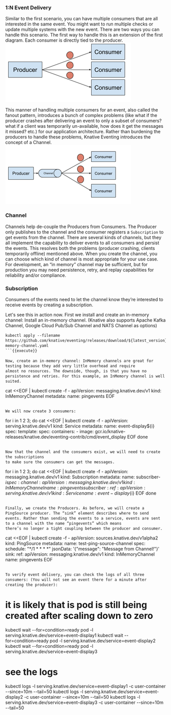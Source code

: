 ### 1:N Event Delivery

Similar to the first scenario, you can have multiple consumers that are all interested in the same event. You might want
to run multiple checks or update multiple systems with the new event. There are two ways you can handle this scenario.
The first way to handle this is an extension of the first diagram. Each consumer is directly tied to the producer.
![1toN](./assets/1toN.png)

This manner of handling multiple consumers for an event, also called the fanout pattern, introduces a bunch of complex
problems (like what if the producer crashes after delivering an event to only a subset of consumers?
what if a client was temporarily un-available, how does it get the messages it missed? etc.) for our application architecture.
Rather than burdening the producers to handle these problems, Knative Eventing introduces the concept of a Channel.
![channel](./assets/channel.png)

### Channel

Channels help de-couple the Producers from Consumers. The Producer only publishes to the channel and the consumer registers a `Subscription` to get events from the channel.
There are several kinds of channels, but they all implement the capability to deliver events to all consumers and persist the events. This resolves both the problems (producer crashing, clients temporarily offline) mentioned above.
When you create the channel, you can choose which kind of channel is most appropriate for your use case.
For development, an “in memory” channel may be sufficient, but for production you may need persistence, retry, and replay capabilities for reliability and/or compliance.

### Subscription
Consumers of the events need to let the channel know they’re interested to receive events by creating a subscription.

Let's see this in action now. First we install and create an in-memory channel:
Install an in-memory channel. (Knative also supports Apache Kafka Channel, Google Cloud Pub/Sub Channel and NATS Channel as options)
```
kubectl apply --filename https://github.com/knative/eventing/releases/download/${latest_version}/in-memory-channel.yaml
```{{execute}}

Now, create an in-memory channel: InMemory channels are great for testing because they add very little overhead and require
almost no resources. The downside, though, is that you have no persistence and retries. For this example, an InMemory channel is well suited.

```
cat <<EOF | kubectl create -f -
apiVersion: messaging.knative.dev/v1
kind: InMemoryChannel
metadata:
  name: pingevents
EOF
```{{execute}}

We will now create 3 consumers:

```
for i in 1 2 3; do
cat <<EOF | kubectl create -f -
apiVersion: serving.knative.dev/v1
kind: Service
metadata:
  name: event-display${i}
spec:
  template:
    spec:
      containers:
        - image: gcr.io/knative-releases/knative.dev/eventing-contrib/cmd/event_display
EOF
done
```{{execute}}

Now that the channel and the consumers exist, we will need to create the subscriptions
to make sure the consumers can get the messages.

```
for i in 1 2 3; do
cat <<EOF | kubectl create -f -
apiVersion: messaging.knative.dev/v1
kind: Subscription
metadata:
    name: subscriber-${i}
spec:
    channel:
        apiVersion: messaging.knative.dev/v1
        kind: InMemoryChannel
        name: pingevents
    subscriber:
        ref:
            apiVersion: serving.knative.dev/v1
            kind: Service
            name: event-display${i}
EOF
done
```{{execute}}

Finally, we create the Producers. As before, we will create a PingSource producer. The “sink” element describes where to send
events. Rather than sending the events to a service, events are sent to a channel with the name “pingevents” which means
there’s no longer a tight coupling between the producer and consumer.

```
cat <<EOF | kubectl create -f -
apiVersion: sources.knative.dev/v1alpha2
kind: PingSource
metadata:
  name: test-ping-source-channel
spec:
  schedule: "*/1 * * * *"
  jsonData: '{"message": "Message from Channel!"}'
  sink:
    ref:
      apiVersion: messaging.knative.dev/v1
      kind: InMemoryChannel
      name: pingevents
EOF
```{{execute}}

To verify event delivery, you can check the logs of all three consumers: (You will not see an event there for a minute after creating the producer):
```
# it is likely that is pod is still being created after scaling down to zero
kubectl wait --for=condition=ready pod -l serving.knative.dev/service=event-display1
kubectl wait --for=condition=ready pod -l serving.knative.dev/service=event-display2
kubectl wait --for=condition=ready pod -l serving.knative.dev/service=event-display3
# see the logs
kubectl logs -l serving.knative.dev/service=event-display1 -c user-container --since=10m --tail=50
kubectl logs -l serving.knative.dev/service=event-display2 -c user-container --since=10m --tail=50
kubectl logs -l serving.knative.dev/service=event-display3 -c user-container --since=10m --tail=50
```{{execute}}
